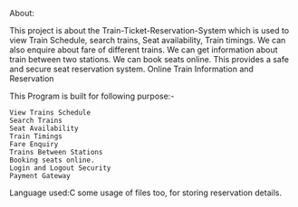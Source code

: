 About:

This project is about the Train-Ticket-Reservation-System which is used to view Train Schedule, search trains, Seat availability, Train timings. We can also enquire about fare of different trains. We can get information about train between two stations. We can book seats online. This provides a safe and secure seat reservation system.
Online Train Information and Reservation

This Program is built for following purpose:-

    View Trains Schedule
    Search Trains
    Seat Availability
    Train Timings
    Fare Enquiry
    Trains Between Stations
    Booking seats online.
    Login and Logout Security
    Payment Gateway
    
 Language used:C
 some usage of files too, for storing reservation details.

